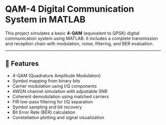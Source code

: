 # QAM-4 Digital Communication System in MATLAB

This project simulates a basic **4-QAM** (equivalent to QPSK) digital communication system using MATLAB. It includes a complete transmission and reception chain with modulation, noise, filtering, and BER evaluation.

---

## 📌 Features

- 4-QAM (Quadrature Amplitude Modulation)
- Symbol mapping from binary bits
- Carrier modulation using I/Q components
- AWGN channel simulation with adjustable SNR
- Coherent demodulation using matched carriers
- FIR low-pass filtering for I/Q separation
- Symbol sampling and bit recovery
- Bit Error Rate (BER) calculation
- Constellation plotting and signal visualization
